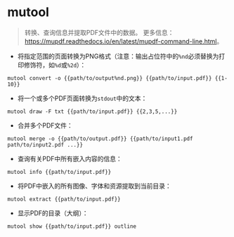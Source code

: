 # mutool

> 转换、查询信息并提取PDF文件中的数据。
> 更多信息：<https://mupdf.readthedocs.io/en/latest/mupdf-command-line.html>。

- 将指定范围的页面转换为PNG格式（注意：输出占位符中的`%nd`必须替换为打印修饰符，如`%d`或`%2d`）：

`mutool convert -o {{path/to/output%nd.png}} {{path/to/input.pdf}} {{1-10}}`

- 将一个或多个PDF页面转换为`stdout`中的文本：

`mutool draw -F txt {{path/to/input.pdf}} {{2,3,5,...}}`

- 合并多个PDF文件：

`mutool merge -o {{path/to/output.pdf}} {{path/to/input1.pdf path/to/input2.pdf ...}}`

- 查询有关PDF中所有嵌入内容的信息：

`mutool info {{path/to/input.pdf}}`

- 将PDF中嵌入的所有图像、字体和资源提取到当前目录：

`mutool extract {{path/to/input.pdf}}`

- 显示PDF的目录（大纲）：

`mutool show {{path/to/input.pdf}} outline`